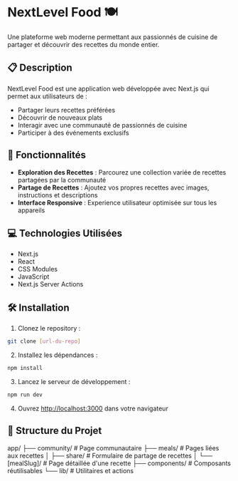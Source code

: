 # NextLevel Food 🍽️

Une plateforme web moderne permettant aux passionnés de cuisine de partager et découvrir des recettes du monde entier.

## 📋 Description

NextLevel Food est une application web développée avec Next.js qui permet aux utilisateurs de :

- Partager leurs recettes préférées
- Découvrir de nouveaux plats
- Interagir avec une communauté de passionnés de cuisine
- Participer à des événements exclusifs

## 🚀 Fonctionnalités

- **Exploration des Recettes** : Parcourez une collection variée de recettes partagées par la communauté
- **Partage de Recettes** : Ajoutez vos propres recettes avec images, instructions et descriptions
- **Interface Responsive** : Experience utilisateur optimisée sur tous les appareils

## 💻 Technologies Utilisées

- Next.js
- React
- CSS Modules
- JavaScript
- Next.js Server Actions

## 🛠️ Installation

1. Clonez le repository :

```bash
git clone [url-du-repo]
```

2. Installez les dépendances :

```bash
npm install
```

3. Lancez le serveur de développement :

```bash
npm run dev
```

4. Ouvrez [http://localhost:3000](http://localhost:3000) dans votre navigateur

## 📁 Structure du Projet

app/
├── community/ # Page communautaire
├── meals/ # Pages liées aux recettes
│ ├── share/ # Formulaire de partage de recettes
│ └── [mealSlug]/ # Page détaillée d'une recette
├── components/ # Composants réutilisables
└── lib/ # Utilitaires et actions
